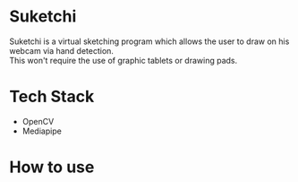 # Suketchi
Suketchi is a virtual sketching program which allows the user to draw on his webcam via hand detection. <br>
This won't require the use of graphic tablets or drawing pads.
# Tech Stack
 * OpenCV
 * Mediapipe
# How to use

